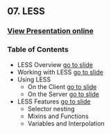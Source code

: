 ## 07. LESS
### [View Presentation online](https://rawgit.com/TelerikAcademy/SchoolAcademy/master/2016-01-HTML-CSS-JavaScript/13.%20LESS/slides/index.html)
### Table of Contents
* LESS Overview [go to slide](https://rawgit.com/TelerikAcademy/SchoolAcademy/master/2016-01-HTML-CSS-JavaScript/13.%20LESS/slides/index.html#/1)
* Working with LESS [go to slide](https://rawgit.com/TelerikAcademy/SchoolAcademy/master/2016-01-HTML-CSS-JavaScript/13.%20LESS/slides/index.html#/2)
* Using LESS
  * On the Client [go to slide](https://rawgit.com/TelerikAcademy/SchoolAcademy/master/2016-01-HTML-CSS-JavaScript/13.%20LESS/slides/index.html#/2/3)
  * On the Server [go to slide](https://rawgit.com/TelerikAcademy/SchoolAcademy/master/2016-01-HTML-CSS-JavaScript/13.%20LESS/slides/index.html#/2/4)
* LESS Features [go to slide](https://rawgit.com/TelerikAcademy/SchoolAcademy/master/2016-01-HTML-CSS-JavaScript/13.%20LESS/slides/index.html#/3)
  * Selector nesting
  * Mixins and Functions
  * Variables and Interpolation
